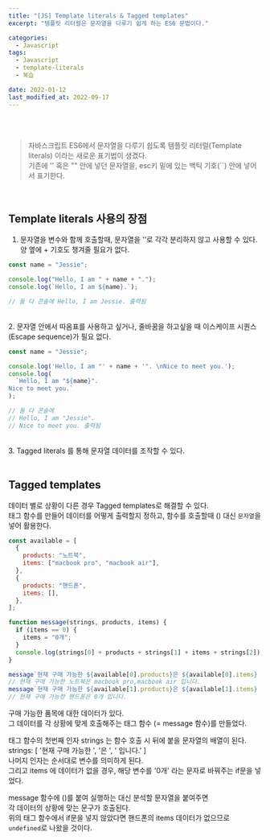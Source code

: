 ```yaml
---
title: "[JS] Template literals & Tagged templates"
excerpt: "템플릿 리터럴은 문자열을 다루기 쉽게 하는 ES6 문법이다."

categories:
  - Javascript
tags:
  - Javascript
  - template-literals
  - 복습

date: 2022-01-12
last_modified_at: 2022-09-17
---
```


<br>
<br>

> 자바스크립트 ES6에서 문자열을 다루기 쉽도록 템플릿 리터럴(Template literals) 이라는 새로운 표기법이 생겼다.<br>
> 기존에 '' 혹은 "" 안에 넣던 문자열을, esc키 밑에 있는 백틱 기호(``) 안에 넣어서 표기한다.

<br>

## Template literals 사용의 장점

1. 문자열을 변수와 함께 호출할때, 문자열을 ''로 각각 분리하지 않고 사용할 수 있다. 양 옆에 + 기호도 챙겨줄 필요가 없다.

```javascript
const name = "Jessie";

console.log("Hello, I am " + name + ".");
console.log(`Hello, I am ${name}.`);

// 둘 다 콘솔에 Hello, I am Jessie. 출력됨
```

<br>
2. 문자열 안에서 따옴표를 사용하고 싶거나, 줄바꿈을 하고싶을 때 이스케이프 시퀀스(Escape sequence)가 필요 없다.

```javascript
const name = "Jessie";

console.log('Hello, I am "' + name + '". \nNice to meet you.');
console.log(
  `Hello, I am "${name}".
Nice to meet you.`
);

// 둘 다 콘솔에
// Hello, I am "Jessie".
// Nice to meet you. 출력됨
```

<br>
3. Tagged literals 를 통해 문자열 데이터를 조작할 수 있다.

<br>
<br>

## Tagged templates

데이터 별로 상황이 다른 경우 Tagged templates로 해결할 수 있다.<br>
태그 함수를 만들어 데이터를 어떻게 출력할지 정하고, 함수를 호출할때 () 대신 `문자열`을 넣어 활용한다.

```javascript
const available = [
  {
    products: "노트북",
    items: ["macbook pro", "macbook air"],
  },
  {
    products: "핸드폰",
    items: [],
  },
];

function message(strings, products, items) {
  if (items == 0) {
    items = "0개";
  }
  console.log(strings[0] + products + strings[1] + items + strings[2]);
}

message`현재 구매 가능한 ${available[0].products}은 ${available[0].items} 입니다.`;
// 현재 구매 가능한 노트북은 macbook pro,macbook air 입니다.
message`현재 구매 가능한 ${available[1].products}은 ${available[1].items} 입니다.`;
// 현재 구매 가능한 핸드폰은 0개 입니다.
```

구매 가능한 품목에 대한 데이터가 있다.<br>
그 데이터를 각 상황에 맞게 호출해주는 태그 함수 (= message 함수)를 만들었다.

태그 함수의 첫번째 인자 strings 는 함수 호출 시 뒤에 붙을 문자열의 배열이 된다.<br>
strings: [ '현재 구매 가능한 ', '은 ', ' 입니다.' ]<br>
나머지 인자는 순서대로 변수를 의미하게 된다.<br>
그리고 items 에 데이터가 없을 경우, 해당 변수를 '0개' 라는 문자로 바꿔주는 if문을 넣었다.

message 함수에 ()를 붙여 실행하는 대신 분석할 문자열을 붙여주면<br>
각 데이터의 상황에 맞는 문구가 호출된다.<br>
위의 태그 함수에서 if문을 넣지 않았다면 핸드폰의 items 데이터가 없으므로 `undefined`로 나왔을 것이다.
